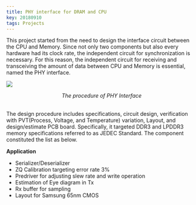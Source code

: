 ```yaml
---
title: PHY interface for DRAM and CPU
key: 20180910
tags: Projects
---
```

This project started from the need to design the interface circuit between the CPU and Memory. Since not only two components but also every hardware had its clock rate, the independent circuit for synchronization is necessary. For this reason, the independent circuit for receiving and transceiving the amount of data between CPU and Memory is essential, named the PHY interface. 
<br>
<!-- {% include image.html 
url="/assets/images/project/phyinterface-procedure.png" 
custom__conf="projects__img__center"
%} -->
<p>
    <img src="/assets/images/project/phyinterface-procedure.png"> 
    <p align="center">
    <em> The procedure of PHY Interface </em>
    </p>
</p>
<br>
The design procedure includes specifications, circuit design, verification with PVT(Process, Voltage, and Temperature) variation, Layout, and design/estimate PCB board. Specifically, it targeted DDR3 and LPDDR3 memory specifications referred to as JEDEC Standard. The component constituted the list as below.

**Application**
- Serializer/Deserializer
- ZQ Calibration targeting error rate 3%
- Predriver for adjusting slew rate and write operation
- Estimation of Eye diagram in Tx
- Rx buffer for sampling
- Layout for Samsung 65nm CMOS 

